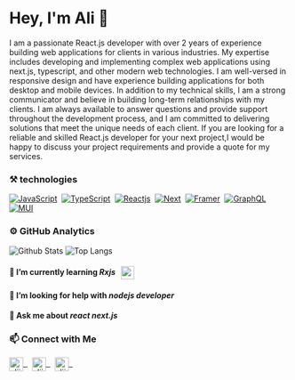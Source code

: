 # Hey, I'm Ali 👋

I am a passionate React.js developer with over 2 years of experience building web applications for clients in various industries.
My expertise includes developing and implementing complex web applications using next.js, typescript, and other modern web technologies. I am well-versed in responsive design and have experience building applications for both desktop and mobile devices.
In addition to my technical skills, I am a strong communicator and believe in building long-term relationships with my clients. I am always available to answer questions and provide support throughout the development process, and I am committed to delivering solutions that meet the unique needs of each client.
If you are looking for a reliable and skilled React.js developer for your next project,I would be happy to discuss your project requirements and provide a quote for my services.

### ⚒️ technologies

[![JavaScript](https://img.shields.io/badge/-JavaScript-141a20?style=flat&logo=JavaScript)](https://www.javascript.com)&nbsp;
[![TypeScript](https://img.shields.io/badge/-TypeScript-141a20?style=flat&logo=TypeScript)](https://www.typescriptlang.org)&nbsp;
[![Reactjs](https://img.shields.io/badge/-Reactjs-141a20?style=flat&logo=React)](https://reactjs.org)&nbsp;
[![Next](https://img.shields.io/badge/-nextjs-141a20?style=flat&logo=Next.js)](https://nextjs.org)&nbsp;
[![Framer](https://img.shields.io/badge/-Framer-141a20?style=flat&logo=Framer&logoColor=FFA518)](https://www.framer.com)&nbsp;
[![GraphQL](https://img.shields.io/badge/-GraphQL-141a20?style=flat&logo=GraphQL&logoColor=9999FF)](https://graphql.org)&nbsp;
[![MUI](https://img.shields.io/badge/-MUI-141a20?style=flat&logo=MUI)](https://mui.com)&nbsp;

### ⚙️ GitHub Analytics

![Github Stats](https://github-readme-stats.vercel.app/api?username=Ali-mirzayi&theme=github_dark&border_radius=12&line_height=33&show_icons=true&count_private=true&cache_seconds=10800&include_all_commits=false)
![Top Langs](https://github-readme-stats.vercel.app/api/top-langs/?username=Ali-mirzayi&theme=github_dark&border_radius=12&langs_count=4&cache_seconds=10800&exclude_repo=anime-recommendation-system,Subtitle)

#### 🔭 I’m currently learning ***Rxjs*** &nbsp; <img align="center" src="https://github.com/TheDudeThatCode/TheDudeThatCode/blob/master/Assets/Earth.gif" width="24px">
#### 🤝 I’m looking for help with ***nodejs developer***
#### 💬 Ask me about ***react next.js***

### 📫 Connect with Me
<a href="https://api.whatsapp.com/send?phone=+989306228478" target="blank">
  <img align="center" src="https://raw.githubusercontent.com/rahuldkjain/github-profile-readme-generator/master/src/images/icons/Social/whatsapp.svg" alt="aliimirzaeizade" height="25" width="25" />&nbsp;
</a>&nbsp;
<a href="https://instagram.com/aliimirzaeizade" target="blank">
  <img align="center" src="https://raw.githubusercontent.com/rahuldkjain/github-profile-readme-generator/master/src/images/icons/Social/instagram.svg" alt="aliimirzaeizade" height="25" width="25" />&nbsp;
</a>&nbsp;
<a href="mailto:alimirzaei7997@gmail.com" target="_blank">
  <img align="center" src="https://cdnjs.cloudflare.com/ajax/libs/patternfly/3.59.5/img/gmail.svg" alt="aliimirzaeizade" height="25" width="25" />&nbsp;
</a>&nbsp;
